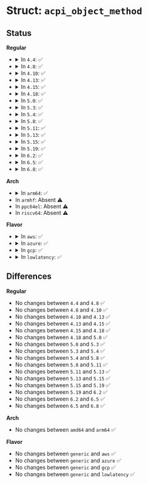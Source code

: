 # Struct: <code>acpi_object_method</code>

## Status
<b>Regular</b>
<ul>
<li>
<details>
<summary>In <code>4.4</code>: ✅</summary>

```c
struct acpi_object_method {
    union acpi_operand_object *next_object;
    u8 descriptor_type;
    u8 type;
    u16 reference_count;
    u8 flags;
    u8 info_flags;
    u8 param_count;
    u8 sync_level;
    union acpi_operand_object *mutex;
    union acpi_operand_object *node;
    u8 *aml_start;
    union (anon) dispatch;
    u32 aml_length;
    u8 thread_count;
    acpi_owner_id owner_id;
};
```
</details>
</li>
<li>
<details>
<summary>In <code>4.8</code>: ✅</summary>

```c
struct acpi_object_method {
    union acpi_operand_object *next_object;
    u8 descriptor_type;
    u8 type;
    u16 reference_count;
    u8 flags;
    u8 info_flags;
    u8 param_count;
    u8 sync_level;
    union acpi_operand_object *mutex;
    union acpi_operand_object *node;
    u8 *aml_start;
    union (anon) dispatch;
    u32 aml_length;
    u8 thread_count;
    acpi_owner_id owner_id;
};
```
</details>
</li>
<li>
<details>
<summary>In <code>4.10</code>: ✅</summary>

```c
struct acpi_object_method {
    union acpi_operand_object *next_object;
    u8 descriptor_type;
    u8 type;
    u16 reference_count;
    u8 flags;
    u8 info_flags;
    u8 param_count;
    u8 sync_level;
    union acpi_operand_object *mutex;
    union acpi_operand_object *node;
    u8 *aml_start;
    union (anon) dispatch;
    u32 aml_length;
    u8 thread_count;
    acpi_owner_id owner_id;
};
```
</details>
</li>
<li>
<details>
<summary>In <code>4.13</code>: ✅</summary>

```c
struct acpi_object_method {
    union acpi_operand_object *next_object;
    u8 descriptor_type;
    u8 type;
    u16 reference_count;
    u8 flags;
    u8 info_flags;
    u8 param_count;
    u8 sync_level;
    union acpi_operand_object *mutex;
    union acpi_operand_object *node;
    u8 *aml_start;
    union (anon) dispatch;
    u32 aml_length;
    u8 thread_count;
    acpi_owner_id owner_id;
};
```
</details>
</li>
<li>
<details>
<summary>In <code>4.15</code>: ✅</summary>

```c
struct acpi_object_method {
    union acpi_operand_object *next_object;
    u8 descriptor_type;
    u8 type;
    u16 reference_count;
    u8 flags;
    u8 info_flags;
    u8 param_count;
    u8 sync_level;
    union acpi_operand_object *mutex;
    union acpi_operand_object *node;
    u8 *aml_start;
    union (anon) dispatch;
    u32 aml_length;
    u8 thread_count;
    acpi_owner_id owner_id;
};
```
</details>
</li>
<li>
<details>
<summary>In <code>4.18</code>: ✅</summary>

```c
struct acpi_object_method {
    union acpi_operand_object *next_object;
    u8 descriptor_type;
    u8 type;
    u16 reference_count;
    u8 flags;
    u8 info_flags;
    u8 param_count;
    u8 sync_level;
    union acpi_operand_object *mutex;
    union acpi_operand_object *node;
    u8 *aml_start;
    union (anon) dispatch;
    u32 aml_length;
    u8 thread_count;
    acpi_owner_id owner_id;
};
```
</details>
</li>
<li>
<details>
<summary>In <code>5.0</code>: ✅</summary>

```c
struct acpi_object_method {
    union acpi_operand_object *next_object;
    u8 descriptor_type;
    u8 type;
    u16 reference_count;
    u8 flags;
    u8 info_flags;
    u8 param_count;
    u8 sync_level;
    union acpi_operand_object *mutex;
    union acpi_operand_object *node;
    u8 *aml_start;
    union (anon) dispatch;
    u32 aml_length;
    u8 thread_count;
    acpi_owner_id owner_id;
};
```
</details>
</li>
<li>
<details>
<summary>In <code>5.3</code>: ✅</summary>

```c
struct acpi_object_method {
    union acpi_operand_object *next_object;
    u8 descriptor_type;
    u8 type;
    u16 reference_count;
    u8 flags;
    u8 info_flags;
    u8 param_count;
    u8 sync_level;
    union acpi_operand_object *mutex;
    union acpi_operand_object *node;
    u8 *aml_start;
    union (anon) dispatch;
    u32 aml_length;
    u8 thread_count;
    acpi_owner_id owner_id;
};
```
</details>
</li>
<li>
<details>
<summary>In <code>5.4</code>: ✅</summary>

```c
struct acpi_object_method {
    union acpi_operand_object *next_object;
    u8 descriptor_type;
    u8 type;
    u16 reference_count;
    u8 flags;
    u8 info_flags;
    u8 param_count;
    u8 sync_level;
    union acpi_operand_object *mutex;
    union acpi_operand_object *node;
    u8 *aml_start;
    union (anon) dispatch;
    u32 aml_length;
    acpi_owner_id owner_id;
    u8 thread_count;
};
```
</details>
</li>
<li>
<details>
<summary>In <code>5.8</code>: ✅</summary>

```c
struct acpi_object_method {
    union acpi_operand_object *next_object;
    u8 descriptor_type;
    u8 type;
    u16 reference_count;
    u8 flags;
    u8 info_flags;
    u8 param_count;
    u8 sync_level;
    union acpi_operand_object *mutex;
    union acpi_operand_object *node;
    u8 *aml_start;
    union (anon) dispatch;
    u32 aml_length;
    acpi_owner_id owner_id;
    u8 thread_count;
};
```
</details>
</li>
<li>
<details>
<summary>In <code>5.11</code>: ✅</summary>

```c
struct acpi_object_method {
    union acpi_operand_object *next_object;
    u8 descriptor_type;
    u8 type;
    u16 reference_count;
    u8 flags;
    u8 info_flags;
    u8 param_count;
    u8 sync_level;
    union acpi_operand_object *mutex;
    union acpi_operand_object *node;
    u8 *aml_start;
    union (anon) dispatch;
    u32 aml_length;
    acpi_owner_id owner_id;
    u8 thread_count;
};
```
</details>
</li>
<li>
<details>
<summary>In <code>5.13</code>: ✅</summary>

```c
struct acpi_object_method {
    union acpi_operand_object *next_object;
    u8 descriptor_type;
    u8 type;
    u16 reference_count;
    u8 flags;
    u8 info_flags;
    u8 param_count;
    u8 sync_level;
    union acpi_operand_object *mutex;
    union acpi_operand_object *node;
    u8 *aml_start;
    union (anon) dispatch;
    u32 aml_length;
    acpi_owner_id owner_id;
    u8 thread_count;
};
```
</details>
</li>
<li>
<details>
<summary>In <code>5.15</code>: ✅</summary>

```c
struct acpi_object_method {
    union acpi_operand_object *next_object;
    u8 descriptor_type;
    u8 type;
    u16 reference_count;
    u8 flags;
    u8 info_flags;
    u8 param_count;
    u8 sync_level;
    union acpi_operand_object *mutex;
    union acpi_operand_object *node;
    u8 *aml_start;
    union (anon) dispatch;
    u32 aml_length;
    acpi_owner_id owner_id;
    u8 thread_count;
};
```
</details>
</li>
<li>
<details>
<summary>In <code>5.19</code>: ✅</summary>

```c
struct acpi_object_method {
    union acpi_operand_object *next_object;
    u8 descriptor_type;
    u8 type;
    u16 reference_count;
    u8 flags;
    u8 info_flags;
    u8 param_count;
    u8 sync_level;
    union acpi_operand_object *mutex;
    union acpi_operand_object *node;
    u8 *aml_start;
    union (anon) dispatch;
    u32 aml_length;
    acpi_owner_id owner_id;
    u8 thread_count;
};
```
</details>
</li>
<li>
<details>
<summary>In <code>6.2</code>: ✅</summary>

```c
struct acpi_object_method {
    union acpi_operand_object *next_object;
    u8 descriptor_type;
    u8 type;
    u16 reference_count;
    u8 flags;
    u8 info_flags;
    u8 param_count;
    u8 sync_level;
    union acpi_operand_object *mutex;
    union acpi_operand_object *node;
    u8 *aml_start;
    union (anon) dispatch;
    u32 aml_length;
    acpi_owner_id owner_id;
    u8 thread_count;
};
```
</details>
</li>
<li>
<details>
<summary>In <code>6.5</code>: ✅</summary>

```c
struct acpi_object_method {
    union acpi_operand_object *next_object;
    u8 descriptor_type;
    u8 type;
    u16 reference_count;
    u8 flags;
    u8 info_flags;
    u8 param_count;
    u8 sync_level;
    union acpi_operand_object *mutex;
    union acpi_operand_object *node;
    u8 *aml_start;
    union (anon) dispatch;
    u32 aml_length;
    acpi_owner_id owner_id;
    u8 thread_count;
};
```
</details>
</li>
<li>
<details>
<summary>In <code>6.8</code>: ✅</summary>

```c
struct acpi_object_method {
    union acpi_operand_object *next_object;
    u8 descriptor_type;
    u8 type;
    u16 reference_count;
    u8 flags;
    u8 info_flags;
    u8 param_count;
    u8 sync_level;
    union acpi_operand_object *mutex;
    union acpi_operand_object *node;
    u8 *aml_start;
    union (anon) dispatch;
    u32 aml_length;
    acpi_owner_id owner_id;
    u8 thread_count;
};
```
</details>
</li>
</ul>
<b>Arch</b>
<ul>
<li>
<details>
<summary>In <code>arm64</code>: ✅</summary>

```c
struct acpi_object_method {
    union acpi_operand_object *next_object;
    u8 descriptor_type;
    u8 type;
    u16 reference_count;
    u8 flags;
    u8 info_flags;
    u8 param_count;
    u8 sync_level;
    union acpi_operand_object *mutex;
    union acpi_operand_object *node;
    u8 *aml_start;
    union (anon) dispatch;
    u32 aml_length;
    acpi_owner_id owner_id;
    u8 thread_count;
};
```
</details>
</li>
<li>
In <code>armhf</code>: Absent ⚠️
</li>
<li>
In <code>ppc64el</code>: Absent ⚠️
</li>
<li>
In <code>riscv64</code>: Absent ⚠️
</li>
</ul>
<b>Flavor</b>
<ul>
<li>
<details>
<summary>In <code>aws</code>: ✅</summary>

```c
struct acpi_object_method {
    union acpi_operand_object *next_object;
    u8 descriptor_type;
    u8 type;
    u16 reference_count;
    u8 flags;
    u8 info_flags;
    u8 param_count;
    u8 sync_level;
    union acpi_operand_object *mutex;
    union acpi_operand_object *node;
    u8 *aml_start;
    union (anon) dispatch;
    u32 aml_length;
    acpi_owner_id owner_id;
    u8 thread_count;
};
```
</details>
</li>
<li>
<details>
<summary>In <code>azure</code>: ✅</summary>

```c
struct acpi_object_method {
    union acpi_operand_object *next_object;
    u8 descriptor_type;
    u8 type;
    u16 reference_count;
    u8 flags;
    u8 info_flags;
    u8 param_count;
    u8 sync_level;
    union acpi_operand_object *mutex;
    union acpi_operand_object *node;
    u8 *aml_start;
    union (anon) dispatch;
    u32 aml_length;
    acpi_owner_id owner_id;
    u8 thread_count;
};
```
</details>
</li>
<li>
<details>
<summary>In <code>gcp</code>: ✅</summary>

```c
struct acpi_object_method {
    union acpi_operand_object *next_object;
    u8 descriptor_type;
    u8 type;
    u16 reference_count;
    u8 flags;
    u8 info_flags;
    u8 param_count;
    u8 sync_level;
    union acpi_operand_object *mutex;
    union acpi_operand_object *node;
    u8 *aml_start;
    union (anon) dispatch;
    u32 aml_length;
    acpi_owner_id owner_id;
    u8 thread_count;
};
```
</details>
</li>
<li>
<details>
<summary>In <code>lowlatency</code>: ✅</summary>

```c
struct acpi_object_method {
    union acpi_operand_object *next_object;
    u8 descriptor_type;
    u8 type;
    u16 reference_count;
    u8 flags;
    u8 info_flags;
    u8 param_count;
    u8 sync_level;
    union acpi_operand_object *mutex;
    union acpi_operand_object *node;
    u8 *aml_start;
    union (anon) dispatch;
    u32 aml_length;
    acpi_owner_id owner_id;
    u8 thread_count;
};
```
</details>
</li>
</ul>

## Differences
<b>Regular</b>
<ul>
<li>
No changes between <code>4.4</code> and <code>4.8</code> ✅
</li>
<li>
No changes between <code>4.8</code> and <code>4.10</code> ✅
</li>
<li>
No changes between <code>4.10</code> and <code>4.13</code> ✅
</li>
<li>
No changes between <code>4.13</code> and <code>4.15</code> ✅
</li>
<li>
No changes between <code>4.15</code> and <code>4.18</code> ✅
</li>
<li>
No changes between <code>4.18</code> and <code>5.0</code> ✅
</li>
<li>
No changes between <code>5.0</code> and <code>5.3</code> ✅
</li>
<li>
No changes between <code>5.3</code> and <code>5.4</code> ✅
</li>
<li>
No changes between <code>5.4</code> and <code>5.8</code> ✅
</li>
<li>
No changes between <code>5.8</code> and <code>5.11</code> ✅
</li>
<li>
No changes between <code>5.11</code> and <code>5.13</code> ✅
</li>
<li>
No changes between <code>5.13</code> and <code>5.15</code> ✅
</li>
<li>
No changes between <code>5.15</code> and <code>5.19</code> ✅
</li>
<li>
No changes between <code>5.19</code> and <code>6.2</code> ✅
</li>
<li>
No changes between <code>6.2</code> and <code>6.5</code> ✅
</li>
<li>
No changes between <code>6.5</code> and <code>6.8</code> ✅
</li>
</ul>
<b>Arch</b>
<ul>
<li>
No changes between <code>amd64</code> and <code>arm64</code> ✅
</li>
</ul>
<b>Flavor</b>
<ul>
<li>
No changes between <code>generic</code> and <code>aws</code> ✅
</li>
<li>
No changes between <code>generic</code> and <code>azure</code> ✅
</li>
<li>
No changes between <code>generic</code> and <code>gcp</code> ✅
</li>
<li>
No changes between <code>generic</code> and <code>lowlatency</code> ✅
</li>
</ul>

